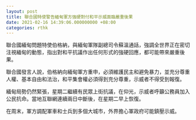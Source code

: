 ```yaml
---
layout: post
title: 聯合國特使警告緬甸軍方強硬對付和平示威面臨嚴重後果
date: 2021-02-16 14:39:06.000000000 +08:00
categories: rthk
---
```


聯合國緬甸問題特使伯格納，與緬甸軍隊副總司令蘇溫通話，強調全世界正在密切注視緬甸的動態，指出對和平抗議作出任何形式的強硬回應，都可能帶來嚴重後果。

聯合國發言人說，伯格納向緬甸軍方重申，必須維護民主和避免暴力，並充分尊重人權、基本自由和法治，和平集會權必須得到充分尊重，示威者不得受到報復。
 
緬甸局勢仍然緊張，星期二繼續有民眾上街抗議，在仰光，示威者呼籲公務員加入公民抗命。當地互聯網連續兩日中斷後，在星期二早上恢復。

在周末，軍方調配軍車和士兵到多個大城市，外界擔心軍政府可能鎮壓示威。
